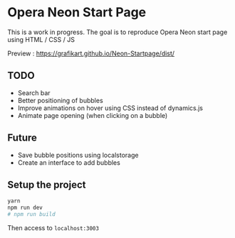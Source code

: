 # Opera Neon Start Page

This is a work in progress. The goal is to reproduce Opera Neon start page using HTML / CSS / JS

Preview : https://grafikart.github.io/Neon-Startpage/dist/

## TODO
 
- Search bar
- Better positioning of bubbles
- Improve animations on hover using CSS instead of dynamics.js
- Animate page opening (when clicking on a bubble)

## Future 

- Save bubble positions using localstorage
- Create an interface to add bubbles

## Setup the project 

```bash
yarn
npm run dev 
# npm run build
```

Then access to `localhost:3003`
